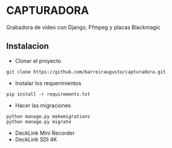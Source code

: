 # CAPTURADORA
Grabadora de video con Django, Ffmpeg y placas Blackmagic

## Instalacion

- Clonar el proyecto 
```commandline
git clone https://github.com/barreiraugusto/capturadora.git
```
- Instalar los requerimientos

```commandline
pip install -r requirements.txt
```
- Hacer las migraciones
```commandline
python manage.py makemigrations
python manage.py migrate
```


- DeckLink Mini Recorder
- DeckLink SDI 4K